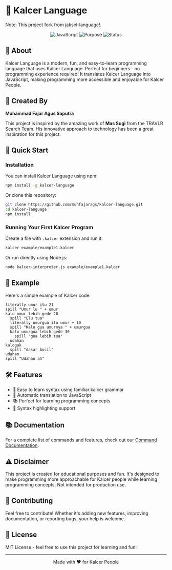 # 🚀 Kalcer Language
Note: This project fork from jaksel-language!.

<div align="center">
  <img src="https://img.shields.io/badge/language-JavaScript-yellow.svg" alt="JavaScript">
  <img src="https://img.shields.io/badge/purpose-educational-blue.svg" alt="Purpose">
  <img src="https://img.shields.io/badge/status-active-success.svg" alt="Status">
</div>

## 📖 About

Kalcer Language is a modern, fun, and easy-to-learn programming language that uses Kalcer Language. Perfect for beginners - no programming experience required! It translates Kalcer Language into JavaScript, making programming more accessible and enjoyable for Kalcer People.

## 🌟 Created By

**Muhammad Fajar Agus Saputra**

This project is inspired by the amazing work of **Mas Sugi** from the TRAVLR Search Team. His innovative approach to technology has been a great inspiration for this project.

## 🚀 Quick Start

### Installation

You can install Kalcer Language using npm:

```bash
npm install -g kalcer-language
```

Or clone this repository:

```bash
git clone https://github.com/muhfajarags/kalcer-language.git
cd kalcer-language
npm install
```

### Running Your First Kalcer Program

Create a file with `.kalcer` extension and run it:

```bash
kalcer example/example1.kalcer
```

Or run directly using Node.js:

```bash
node kalcer-interpreter.js example/example1.kalcer
```

## 📝 Example

Here's a simple example of Kalcer code:

```kalcer
literally umur itu 21
spill "Umur lu " + umur
kalo umur lebih gede 20
  spill "Elu tua"
  literally umurgua itu umur + 10
  spill "Kalo gua umurnya " + umurgua
  kalo umurgua lebih gede 30
    spill "gua lebih tua"
  udahan
kalogak
  spill "dasar bocil"
udahan
spill "Udahan ah"
```

## 🛠️ Features

- 🎯 Easy to learn syntax using familiar kalcer grammar
- 🔄 Automatic translation to JavaScript
- 📚 Perfect for learning programming concepts
- 🎨 Syntax highlighting support

## 📚 Documentation

For a complete list of commands and features, check out our [Command Documentation](Command.md).

## ⚠️ Disclaimer

This project is created for educational purposes and fun. It's designed to make programming more approachable for Kalcer people while learning programming concepts. Not intended for production use.

## 🤝 Contributing

Feel free to contribute! Whether it's adding new features, improving documentation, or reporting bugs, your help is welcome.

## 📜 License

MIT License - feel free to use this project for learning and fun!

---

<div align="center">
  Made with ❤️ for Kalcer People
</div>
